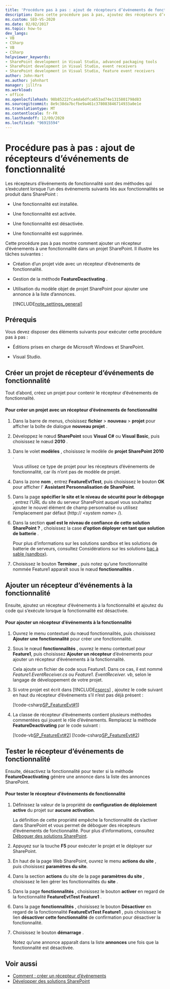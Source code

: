 ```yaml
---
title: 'Procédure pas à pas : ajout de récepteurs d’événements de fonctionnalité | Microsoft Docs'
description: Dans cette procédure pas à pas, ajoutez des récepteurs d’événements de fonctionnalité, qui sont des méthodes qui s’exécutent quand une fonctionnalité SharePoint est installée, activée, désactivée ou supprimée.
ms.custom: SEO-VS-2020
ms.date: 02/02/2017
ms.topic: how-to
dev_langs:
- VB
- CSharp
- VB
- CSharp
helpviewer_keywords:
- SharePoint development in Visual Studio, advanced packaging tools
- SharePoint development in Visual Studio, event receivers
- SharePoint development in Visual Studio, feature event receivers
author: John-Hart
ms.author: johnhart
manager: jillfra
ms.workload:
- office
ms.openlocfilehash: 98b85222fca4da6dfca653ad74e1315801798d83
ms.sourcegitcommit: 8e9c38da7bcfbe9a461c378083846714933a0e1e
ms.translationtype: MT
ms.contentlocale: fr-FR
ms.lasthandoff: 12/09/2020
ms.locfileid: "96915594"
---
```

# <a name="walkthrough-add-feature-event-receivers"></a>Procédure pas à pas : ajout de récepteurs d’événements de fonctionnalité
Les récepteurs d’événements de fonctionnalité sont des méthodes qui s’exécutent lorsque l’un des événements suivants liés aux fonctionnalités se produit dans SharePoint :

- Une fonctionnalité est installée.

- Une fonctionnalité est activée.

- Une fonctionnalité est désactivée.

- Une fonctionnalité est supprimée.

Cette procédure pas à pas montre comment ajouter un récepteur d’événements à une fonctionnalité dans un projet SharePoint. Il illustre les tâches suivantes :

- Création d’un projet vide avec un récepteur d’événements de fonctionnalité.

- Gestion de la méthode **FeatureDeactivating** .

- Utilisation du modèle objet de projet SharePoint pour ajouter une annonce à la liste d’annonces.

  [!INCLUDE[note_settings_general](../sharepoint/includes/note-settings-general-md.md)]

## <a name="prerequisites"></a>Prérequis
 Vous devez disposer des éléments suivants pour exécuter cette procédure pas à pas :

- Éditions prises en charge de Microsoft Windows et SharePoint.

- Visual Studio.

## <a name="create-a-feature-event-receiver-project"></a>Créer un projet de récepteur d’événements de fonctionnalité
 Tout d’abord, créez un projet pour contenir le récepteur d’événements de fonctionnalité.

#### <a name="to-create-a-project-with-a-feature-event-receiver"></a>Pour créer un projet avec un récepteur d’événements de fonctionnalité

1. Dans la barre de menus, choisissez **fichier**  >  **nouveau**  >  **projet** pour afficher la boîte de dialogue **nouveau projet** .

2. Développez le nœud **SharePoint** sous **Visual C#** ou **Visual Basic**, puis choisissez le nœud **2010** .

3. Dans le volet **modèles** , choisissez le modèle de **projet SharePoint 2010** .

     Vous utilisez ce type de projet pour les récepteurs d’événements de fonctionnalité, car ils n’ont pas de modèle de projet.

4. Dans la zone **nom** , entrez **FeatureEvtTest**, puis choisissez le bouton **OK** pour afficher l' **Assistant Personnalisation de SharePoint**.

5. Dans la page **spécifier le site et le niveau de sécurité pour le débogage** , entrez l’URL du site du serveur SharePoint auquel vous souhaitez ajouter le nouvel élément de champ personnalisé ou utilisez l’emplacement par défaut (http:// \<*system name*> /).

6. Dans la section **quel est le niveau de confiance de cette solution SharePoint ?** , choisissez la case **d’option déployer en tant que solution de batterie** .

     Pour plus d’informations sur les solutions sandbox et les solutions de batterie de serveurs, consultez Considérations sur les solutions [bac à sable (sandbox)](../sharepoint/sandboxed-solution-considerations.md).

7. Choisissez le bouton **Terminer** , puis notez qu’une fonctionnalité nommée Feature1 apparaît sous le nœud **fonctionnalités** .

## <a name="add-an-event-receiver-to-the-feature"></a>Ajouter un récepteur d’événements à la fonctionnalité
 Ensuite, ajoutez un récepteur d’événements à la fonctionnalité et ajoutez du code qui s’exécute lorsque la fonctionnalité est désactivée.

#### <a name="to-add-an-event-receiver-to-the-feature"></a>Pour ajouter un récepteur d’événements à la fonctionnalité

1. Ouvrez le menu contextuel du nœud fonctionnalités, puis choisissez **Ajouter une fonctionnalité** pour créer une fonctionnalité.

2. Sous le nœud **fonctionnalités** , ouvrez le menu contextuel pour **Feature1**, puis choisissez **Ajouter un récepteur** d’événements pour ajouter un récepteur d’événements à la fonctionnalité.

     Cela ajoute un fichier de code sous Feature1. Dans ce cas, il est nommé *Feature1.EventReceiver.cs* ou *Feature1. EventReceiver. vb*, selon le langage de développement de votre projet.

3. Si votre projet est écrit dans [!INCLUDE[csprcs](../sharepoint/includes/csprcs-md.md)] , ajoutez le code suivant en haut du récepteur d’événements s’il n’est pas déjà présent :

     [!code-csharp[SP_FeatureEvt#1](../sharepoint/codesnippet/CSharp/featureevttest2/features/feature1/feature1.eventreceiver.cs#1)]

4. La classe de récepteur d’événements contient plusieurs méthodes commentées qui jouent le rôle d’événements. Remplacez la méthode **FeatureDeactivating** par le code suivant :

     [!code-vb[SP_FeatureEvt#2](../sharepoint/codesnippet/VisualBasic/featureevt2vb/features/feature1/feature1.eventreceiver.vb#2)]
     [!code-csharp[SP_FeatureEvt#2](../sharepoint/codesnippet/CSharp/featureevttest2/features/feature1/feature1.eventreceiver.cs#2)]

## <a name="test-the-feature-event-receiver"></a>Tester le récepteur d’événements de fonctionnalité
 Ensuite, désactivez la fonctionnalité pour tester si la méthode **FeatureDeactivating** génère une annonce dans la liste des annonces SharePoint.

#### <a name="to-test-the-feature-event-receiver"></a>Pour tester le récepteur d’événements de fonctionnalité

1. Définissez la valeur de la propriété de **configuration de déploiement active** du projet sur **aucune activation**.

     La définition de cette propriété empêche la fonctionnalité de s’activer dans SharePoint et vous permet de déboguer des récepteurs d’événements de fonctionnalité. Pour plus d’informations, consultez [Déboguer des solutions SharePoint](../sharepoint/debugging-sharepoint-solutions.md).

2. Appuyez sur la touche **F5** pour exécuter le projet et le déployer sur SharePoint.

3. En haut de la page Web SharePoint, ouvrez le menu **actions du site** , puis choisissez **paramètres du site**.

4. Dans la section **actions** du site de la page **paramètres du site** , choisissez le lien gérer les fonctionnalités du **site** .

5. Dans la page **fonctionnalités** , choisissez le bouton **activer** en regard de la fonctionnalité **FeatureEvtTest Feature1** .

6. Dans la page **fonctionnalités** , choisissez le bouton **Désactiver** en regard de la fonctionnalité **FeatureEvtTest Feature1** , puis choisissez le lien **désactiver cette fonctionnalité** de confirmation pour désactiver la fonctionnalité.

7. Choisissez le bouton **démarrage** .

     Notez qu’une annonce apparaît dans la liste **annonces** une fois que la fonctionnalité est désactivée.

## <a name="see-also"></a>Voir aussi

- [Comment : créer un récepteur d’événements](../sharepoint/how-to-create-an-event-receiver.md)
- [Développer des solutions SharePoint](../sharepoint/developing-sharepoint-solutions.md)